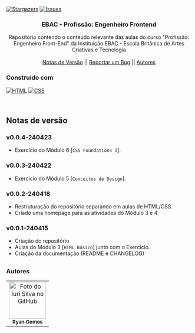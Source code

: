 <!--
Readme used from model
https://github.com/othneildrew/Best-README-Template
-->

<a name="readme-top"></a>

[![Stargazers][stars-shield]][stars-url]
[![Issues][issues-shield]][issues-url]

<!-- PROJECT LOGO -->
<div align="center">
  <h3 align="center">EBAC - Profissão: Engenheiro Frontend</h3>

  <p align="center">
    Repositório contendo o conteúdo relevante das aulas do curso "Profissão: Engenheiro Front-End" da Instituição EBAC - Escola Britânica de Artes Criativas e Tecnologia
    <br />
    <br />
    <a href="#notas-de-versão">Notas de Versão</a>
    ||
    <a href="https://github.com/RRyanDEV/avaliacao-interpessoal/issues">Reportar um Bug</a>
    ||
    <a href="#autores">Autores</a>
    </p>
</div>

<!-- ABOUT THE PROJECT -->

<!-- ## Sobre o Projeto

O projeto de Avaliação Interpessoal busca proporcionar uma análise abrangente das habilidades interpessoais dos alunos. Essa avaliação busca reunir feedbacks de diferentes fontes, a fim de oferecer uma visão abrangente do desempenho interpessoal de um indivíduo. -->

### Construído com

[![HTML][HTML]][html-url]
[![CSS][CSS]][css-url]

<br />
 
<a name="section-changelog">

## Notas de versão

</a>

### v0.0.4-240423

- Exercício do Módulo 6 [`CSS Foundations I`].

### v0.0.3-240422

- Exercício do Módulo 5 [`Conceitos de Design`].

### v0.0.2-240418

- Restruturação do repositório separando em aulas de HTML/CSS.
- Criado uma homepage para as atividades do Módulo 3 e 4.

### v0.0.1-240415

- Criação do repositório
- Aulas do Módulo 3 [`HTML Básico`] junto com o Exercício.
- Criação da documentação (README e CHANGELOG)

<!-- <p align="right">(<a href="#readme-top">back to top</a>)</p> -->

##

<a name="section-autores">

### Autores

</a>

<table>
  <tr>
    <td align="center">
      <a href="#">
        <img src="https://avatars.githubusercontent.com/u/85912228?v=4" width="100px;" alt="Foto do Iuri Silva no GitHub"/><br>
        <sub>
          <b>Ryan Gomes</b>
        </sub>
      </a>
    </td>
</table>

<!-- MARKDOWN LINKS & IMAGES -->
<!-- https://www.markdownguide.org/basic-syntax/#reference-style-links -->

[stars-shield]: https://img.shields.io/github/stars/RRyanDEV/ebac-engenheiro-frontend?style=for-the-badge
[stars-url]: https://github.com/RRyanDEV/ebac-engenheiro-frontend/stargazers
[issues-shield]: https://img.shields.io/github/issues/RRyanDEV/ebac-engenheiro-frontend?style=for-the-badge
[issues-url]: https://github.com/RRyanDEV/ebac-engenheiro-frontend/issues

[HTML]: https://img.shields.io/badge/html-%23E34F26.svg?style=for-the-badge&logo=html5&logoColor=white
[html-url]: https://developer.mozilla.org/pt-BR/docs/Web/HTML
[CSS]: https://img.shields.io/badge/css-%231572B6.svg?style=for-the-badge&logo=css3&logoColor=white
[css-url]: https://developer.mozilla.org/pt-BR/docs/Web/CSS
